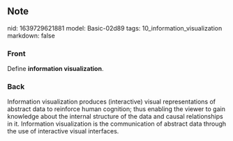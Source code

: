 ## Note
nid: 1639729621881
model: Basic-02d89
tags: 10_information_visualization
markdown: false

### Front
Define <b>information visualization</b>.

### Back
Information visualization produces (interactive) visual representations of abstract data to reinforce human cognition; thus enabling the viewer to gain knowledge about the internal structure of the data and causal relationships in it. Information visualization is the communication of abstract data through the use of interactive visual interfaces.
